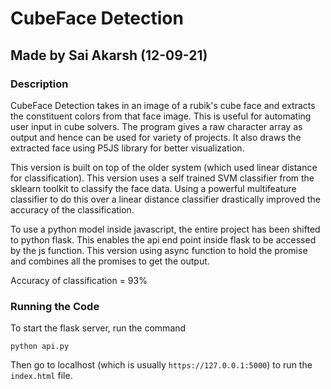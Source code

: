 # CubeFace Detection

## Made by Sai Akarsh (12-09-21)

### Description

CubeFace Detection takes in an image of a rubik's cube face and extracts the constituent colors from that face image. This is useful for automating user input in cube solvers. The program gives a raw character array as output and hence can be used for variety of projects. It also draws the extracted face using P5JS library for better visualization.

This version is built on top of the older system (which used linear distance for classification). This version uses a self trained SVM classifier from the sklearn toolkit to classify the face data. Using a powerful multifeature classifier to do this over a linear distance classifier drastically improved the accuracy of the classification.

To use a python model inside javascript, the entire project has been shifted to python flask. This enables the api end point inside flask to be accessed by the js function. This version using async function to hold the promise and combines all the promises to get the output.

Accuracy of classification = 93%

### Running the Code

To start the flask server, run the command

`python api.py`

Then go to localhost (which is usually `https://127.0.0.1:5000`) to run the `index.html` file.
